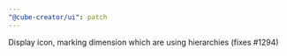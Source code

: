 ```yaml
---
"@cube-creator/ui": patch
---
```


Display icon, marking dimension which are using hierarchies (fixes #1294)
